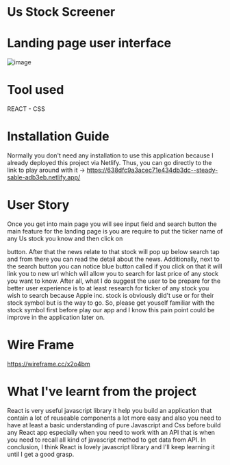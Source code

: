 # Us Stock Screener
# Landing page user interface
![image](https://user-images.githubusercontent.com/101511565/205797413-3b197e81-0078-435a-802a-ad559ad5f345.png)

# Tool used
  REACT - CSS
  
# Installation Guide
Normally you don't need any installation to use this application because I already deployed this project via Netlify. Thus, you can go directly to the link to play around with it -> https://638dfc9a3acec71e434db3dc--steady-sable-adb3eb.netlify.app/

# User Story
Once you get into main page you will see input field and search button the main feature for the landing page is you are require to put the ticker name of any Us stock you know and then click on <search> button. After that the news relate to that stock will pop up below search tap and from there you can read the detail about the news. Additionally, next to the search button you can notice blue button called <switch to find stock price> if you click on that it will link you to new url which will allow you to search for last price of any stock you want to know. After all, what I do suggest the user to be prepare for the better user experience is to at least research for ticker of any stock you wish to search because Apple inc. stock is obviously did't use <apple> or <Apple> for their stock symbol but <AAPL> is the way to go. So, please get youself familiar with the stock symbol first before play our app and I know this pain point could be improve in the application later on.
  
# Wire Frame
  https://wireframe.cc/x2o4bm
  
# What I've learnt from the project
  React is very useful javascript library it help you build an application that contain a lot of reuseable components a lot more easy and also you need to have at least a basic understanding of pure Javascript and Css before build any React app especially when you need to work with an API that is when you need to recall all kind of javascript method to get data from API. In conclusion, I think React is lovely javascript library and I'll keep learning it until I get a good grasp. 
